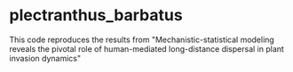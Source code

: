 # plectranthus_barbatus
This code reproduces the results from "Mechanistic-statistical modeling reveals the pivotal role of human-mediated long-distance dispersal in plant invasion dynamics"
